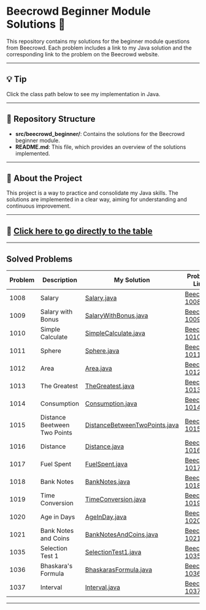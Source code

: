 # Beecrowd Beginner Module Solutions 📘

This repository contains my solutions for the beginner module questions from Beecrowd. Each problem includes a link to my Java solution and the corresponding link to the problem on the Beecrowd website.

---

## 💡 Tip

Click the class path below to see my implementation in Java.

---

## 📂 Repository Structure

- **src/beecrowd_beginner/**: Contains the solutions for the Beecrowd beginner module.
- **README.md**: This file, which provides an overview of the solutions implemented.

---

## 📝 About the Project

This project is a way to practice and consolidate my Java skills. The solutions are implemented in a clear way, aiming for understanding and continuous improvement.

---

## 📌 [Click here to go directly to the table](#solved-problems)

---

## Solved Problems

<a name="solved-problems"></a>

| Problem | Description                | My Solution                  | Problem Link                    |
| ------- | -------------------------- | ---------------------------- | --------------------------------|
| 1008    | Salary                     | [Salary.java](src/beecrowd_beginner/Salary.java)                   | [Beecrowd 1008](https://judge.beecrowd.com/en/problems/view/1008) |
| 1009    | Salary with Bonus          | [SalaryWithBonus.java](src/beecrowd_beginner/SalaryWithBonus.java) | [Beecrowd 1009](https://judge.beecrowd.com/en/problems/view/1009) |
| 1010    | Simple Calculate           | [SimpleCalculate.java](src/beecrowd_beginner/SimpleCalculate.java) | [Beecrowd 1010](https://judge.beecrowd.com/en/problems/view/1010) |
| 1011    | Sphere                     | [Sphere.java](src/beecrowd_beginner/Sphere.java)                   | [Beecrowd 1011](https://judge.beecrowd.com/en/problems/view/1011) |
| 1012    | Area                       | [Area.java](src/beecrowd_beginner/Area.java)                       | [Beecrowd 1012](https://judge.beecrowd.com/en/problems/view/1012) |
| 1013    | The Greatest               | [TheGreatest.java](src/beecrowd_beginner/TheGreatest.java)         | [Beecrowd 1013](https://judge.beecrowd.com/en/problems/view/1013) |
| 1014    | Consumption                | [Consumption.java](src/beecrowd_beginner/Consumption.java)         | [Beecrowd 1014](https://judge.beecrowd.com/en/problems/view/1014) |
| 1015    | Distance Beetween Two Points | [DistanceBetweenTwoPoints.java](src/beecrowd_beginner/DistanceBetweenTwoPoints.java) | [Beecrowd 1015](https://judge.beecrowd.com/en/problems/view/1015) |
| 1016    | Distance                   | [Distance.java](src/beecrowd_beginner/Distance.java)               | [Beecrowd 1016](https://judge.beecrowd.com/en/problems/view/1016) |
| 1017    | Fuel Spent                 | [FuelSpent.java](src/beecrowd_beginner/FuelSpent.java)             | [Beecrowd 1017](https://judge.beecrowd.com/en/problems/view/1017) |
| 1018    | Bank Notes                 | [BankNotes.java](src/beecrowd_beginner/BankNotes.java)             | [Beecrowd 1018](https://judge.beecrowd.com/en/problems/view/1018) |
| 1019    | Time Conversion            | [TimeConversion.java](src/beecrowd_beginner/TimeConversion.java)   | [Beecrowd 1019](https://judge.beecrowd.com/en/problems/view/1019) |
| 1020    | Age in Days                | [AgeInDay.java](src/beecrowd_beginner/AgeInDay.java)               | [Beecrowd 1020](https://judge.beecrowd.com/en/problems/view/1020) |
| 1021    | Bank Notes and Coins       | [BankNotesAndCoins.java](src/beecrowd_beginner/BankNotesAndCoins.java) | [Beecrowd 1021](https://judge.beecrowd.com/en/problems/view/1021) |
| 1035    | Selection Test 1           | [SelectionTest1.java](src/beecrowd_beginner/SelectionTest1.java)   | [Beecrowd 1035](https://judge.beecrowd.com/en/problems/view/1035) |
| 1036    | Bhaskara's Formula         | [BhaskarasFormula.java](src/beecrowd_beginner/BankNotesAndCoins.java) | [Beecrowd 1036](https://judge.beecrowd.com/en/problems/view/1036) |
| 1037    | Interval                   | [Interval.java](src/beecrowd_beginner/Interval.java)               | [Beecrowd 1037](https://judge.beecrowd.com/en/problems/view/1037) |

---
